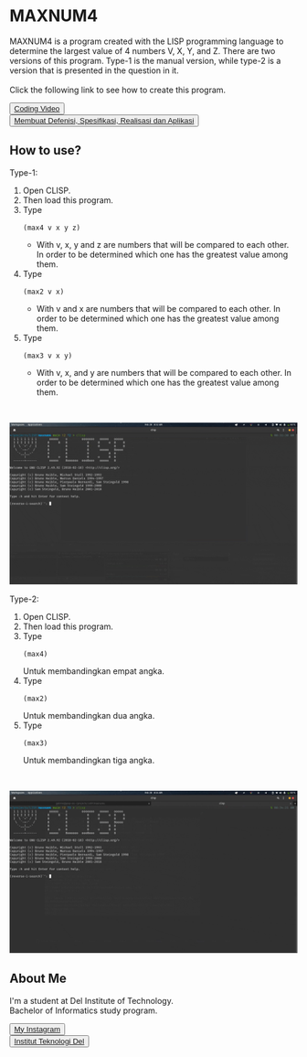 # <b>MAXNUM4</b>

MAXNUM4 is a program created with the LISP programming language to determine the largest value of 4 numbers V, X, Y, and Z. There are two versions of this program. Type-1 is the manual version, while type-2 is a version that is presented in the question in it. <br> <br>
Click the following link to see how to create this program.

<button><a href="https://youtu.be/yDxKQiwmA1c" target="_blank">Coding Video</a></button> <br>
<button><a href="https://youtu.be/GVEo-88NwoY" target="_blank">Membuat Defenisi, Spesifikasi, Realisasi dan Aplikasi</a></button>

## <b> How to use? </b>

Type-1:
1. Open CLISP.
2. Then load this program.
3. Type
   ```
   (max4 v x y z)
   ```
   - With v, x, y and z are numbers that will be compared to each other. In order to be determined which one has the greatest value among them.
4. Type
   ```
   (max2 v x)
   ```
   - With v and x are numbers that will be compared to each other. In order to be determined which one has the greatest value among them.
5. Type
   ```
   (max3 v x y)
   ```
   - With v, x, and y are numbers that will be compared to each other. In order to be determined which one has the greatest value among them.

<br>

![demo-v1](demo-type1.gif)

Type-2:
1. Open CLISP.
2. Then load this program.
3. Type
   ```
   (max4)
   ```
   Untuk membandingkan empat angka.
4. Type
   ```
   (max2)
   ```
   Untuk membandingkan dua angka.
5. Type
   ```
   (max3)
   ```
   Untuk membandingkan tiga angka.

<br>

![demo-v2](demo-type2.gif)

## <b>About Me</b>

I'm a student at Del Institute of Technology. <br>
Bachelor of Informatics study program. <br>


<button><a href="https://www.instagram.com/gabrielhtg77/">My Instagram</a></button>
<br>
<button><a href="https://www.del.ac.id/">Institut Teknologi Del</a></button>
